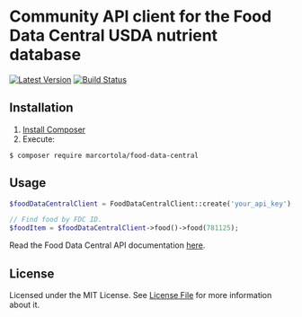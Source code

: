 # Community API client for the Food Data Central USDA nutrient database

[![Latest Version](https://img.shields.io/github/release/marcortola/food-data-central.svg?style=flat-square)](https://github.com/marcortola/food-data-central/releases)
[![Build Status](https://img.shields.io/travis/marcortola/food-data-central.svg?style=flat-square)](https://travis-ci.org/marcortola/food-data-central)

Installation
------------

1. [Install Composer](https://getcomposer.org/download/)
2. Execute:

```
$ composer require marcortola/food-data-central
```

Usage
------------
```php
$foodDataCentralClient = FoodDataCentralClient::create('your_api_key');

// Find food by FDC ID.
$foodItem = $foodDataCentralClient->food()->food(781125);
```
Read the Food Data Central API documentation [here](https://fdc.nal.usda.gov/api-spec/fdc_api.html).

License
------------

Licensed under the MIT License. See [License File](LICENSE) for more information about it.

